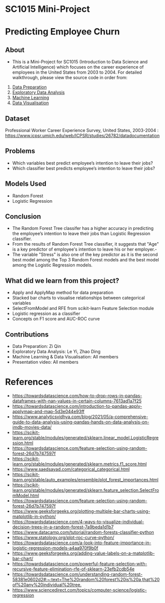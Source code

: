 # SC1015 Mini-Project

# Predicting Employee Churn

## About

- This is a Mini-Project for SC1015 (Introduction to Data Science and Artificial Intelligence) which focuses on the career experience of employees in the United States from 2003 to 2004. For detailed walkthrough, please view the source code in order from:
1. [Data Preparation](https://github.com/zi-qin/SC1015-Mini-Project/blob/main/Data%20Preparation.ipynb)
2. [Exploratory Data Analysis](https://github.com/zi-qin/SC1015-Mini-Project/blob/main/Exploratory%20Data%20Analysis.ipynb)
3. [Machine Learning](https://github.com/zi-qin/SC1015-Mini-Project/blob/main/Machine%20Learning.ipynb)
4. [Data Visualisation](https://github.com/zi-qin/SC1015-Mini-Project/blob/main/Data%20Visualisation.ipynb)

## Dataset 
Professional Worker Career Experience Survey, United States, 2003-2004 : https://www.icpsr.umich.edu/web/ICPSR/studies/26782/datadocumentation

## Problems 
- Which variables best predict employee’s intention to leave their jobs?
- Which classifier best predicts employee’s intention to leave their jobs?


## Models Used
- Random Forest
- Logistic Regression



## Conclusion

- The Random Forest Tree classifer has a higher accuracy in predicting the employee’s intention to leave their jobs than Logistic Regression classifier. 
- From the results of Random Forest Tree classifier, it suggests that "Age" is a key predictor of employee's intention to leave his or her employer.-
- The variable "Stress" is also one of the key predictor as it is the second best model among the Top 3 Random Forest models and the best model among the Logistic Regression models. 

## What did we learn from this project?

- Apply and ApplyMap method for data preparation
- Stacked bar charts to visualise relationships between categorical variables
- SelectFromModel and RFE from scikit-learn Feature Selection module
- Logistic regression as a classifier
- Concepts on F1 score and AUC-ROC curve

## Contributions

- Data Preparation: Zi Qin
- Exploratory Data Analysis: Le Yi, Zhao Ding
- Machine Learning & Data Visualisation: All members
- Presentation video: All members

# References

- <https://towardsdatascience.com/how-to-drop-rows-in-pandas-dataframes-with-nan-values-in-certain-columns-7613ad1a7f25>
- <https://towardsdatascience.com/introduction-to-pandas-apply-applymap-and-map-5d3e044e93ff>
- <https://www.analyticsvidhya.com/blog/2021/05/a-comprehensive-guide-to-data-analysis-using-pandas-hands-on-data-analysis-on-imdb-movies-data/>
- <https://scikit-learn.org/stable/modules/generated/sklearn.linear_model.LogisticRegression.html>
- <https://towardsdatascience.com/feature-selection-using-random-forest-26d7b747597f>
- <https://scikit-learn.org/stable/modules/generated/sklearn.metrics.f1_score.html>
- <https://www.saedsayad.com/categorical_categorical.html>
- <https://scikit-learn.org/stable/auto_examples/ensemble/plot_forest_importances.html>
- <https://scikit-learn.org/stable/modules/generated/sklearn.feature_selection.SelectFromModel.html>
- <https://towardsdatascience.com/feature-selection-using-random-forest-26d7b747597f>
- <https://www.geeksforgeeks.org/plotting-multiple-bar-charts-using-matplotlib-in-python/>
- <https://towardsdatascience.com/4-ways-to-visualize-individual-decision-trees-in-a-random-forest-7a9beda1d1b7>
- <https://www.datacamp.com/tutorial/random-forests-classifier-python>
- <https://www.statology.org/plot-roc-curve-python/>
- <https://towardsdatascience.com/a-look-into-feature-importance-in-logistic-regression-models-a4aa970f9b0f>
- <https://www.geeksforgeeks.org/adding-value-labels-on-a-matplotlib-bar-chart/>
- <https://towardsdatascience.com/powerful-feature-selection-with-recursive-feature-elimination-rfe-of-sklearn-23efb2cdb54e>
- <https://towardsdatascience.com/understanding-random-forest-58381e0602d2#:~:text=The%20random%20forest%20is%20a,that%20of%20any%20individual%20tree.>
- <https://www.sciencedirect.com/topics/computer-science/logistic-regression>
